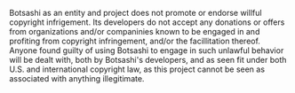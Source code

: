 Botsashi as an entity and project does not promote or endorse willful copyright infrigement. Its developers do not accept any donations or offers from organizations and/or companinies known to be engaged in and profiting from copyright infringement, and/or the facillitation thereof. Anyone found guilty of using Botsashi to engage in such unlawful behavior will be dealt with, both by Botsashi's developers, and as seen fit under both U.S. and international copyright law, as this project cannot be seen as associated with anything illegitimate.
